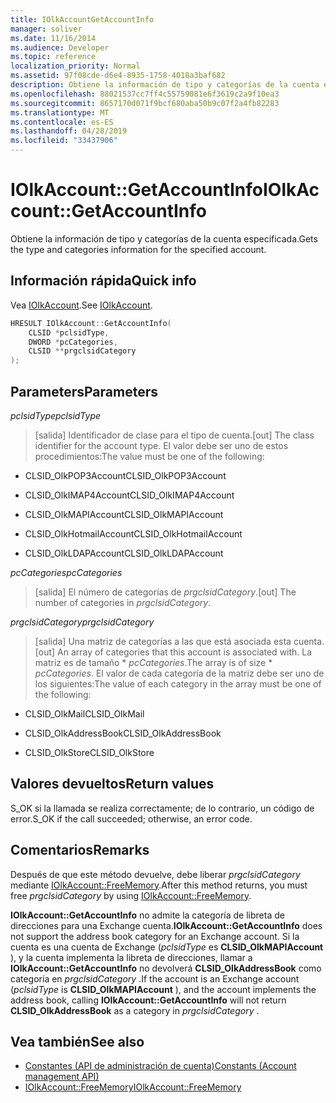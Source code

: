```yaml
---
title: IOlkAccountGetAccountInfo
manager: soliver
ms.date: 11/16/2014
ms.audience: Developer
ms.topic: reference
localization_priority: Normal
ms.assetid: 97f08cde-d6e4-8935-1758-4018a3baf682
description: Obtiene la información de tipo y categorías de la cuenta especificada.
ms.openlocfilehash: 88021537cc7ff4c55759081e6f3619c2a9f10ea3
ms.sourcegitcommit: 8657170d071f9bcf680aba50b9c07f2a4fb82283
ms.translationtype: MT
ms.contentlocale: es-ES
ms.lasthandoff: 04/28/2019
ms.locfileid: "33437906"
---
```

# <a name="iolkaccountgetaccountinfo"></a><span data-ttu-id="1ac6f-103">IOlkAccount::GetAccountInfo</span><span class="sxs-lookup"><span data-stu-id="1ac6f-103">IOlkAccount::GetAccountInfo</span></span>

<span data-ttu-id="1ac6f-104">Obtiene la información de tipo y categorías de la cuenta especificada.</span><span class="sxs-lookup"><span data-stu-id="1ac6f-104">Gets the type and categories information for the specified account.</span></span>
  
## <a name="quick-info"></a><span data-ttu-id="1ac6f-105">Información rápida</span><span class="sxs-lookup"><span data-stu-id="1ac6f-105">Quick info</span></span>

<span data-ttu-id="1ac6f-106">Vea [IOlkAccount](iolkaccount.md).</span><span class="sxs-lookup"><span data-stu-id="1ac6f-106">See [IOlkAccount](iolkaccount.md).</span></span>
  
```cpp
HRESULT IOlkAccount::GetAccountInfo(  
    CLSID *pclsidType, 
    DWORD *pcCategories, 
    CLSID **prgclsidCategory 
);

```

## <a name="parameters"></a><span data-ttu-id="1ac6f-107">Parameters</span><span class="sxs-lookup"><span data-stu-id="1ac6f-107">Parameters</span></span>

<span data-ttu-id="1ac6f-108">_pclsidType_</span><span class="sxs-lookup"><span data-stu-id="1ac6f-108">_pclsidType_</span></span>
  
> <span data-ttu-id="1ac6f-109">[salida] Identificador de clase para el tipo de cuenta.</span><span class="sxs-lookup"><span data-stu-id="1ac6f-109">[out] The class identifier for the account type.</span></span> <span data-ttu-id="1ac6f-110">El valor debe ser uno de estos procedimientos:</span><span class="sxs-lookup"><span data-stu-id="1ac6f-110">The value must be one of the following:</span></span>
    
   - <span data-ttu-id="1ac6f-111">CLSID_OlkPOP3Account</span><span class="sxs-lookup"><span data-stu-id="1ac6f-111">CLSID_OlkPOP3Account</span></span> 
    
   - <span data-ttu-id="1ac6f-112">CLSID_OlkIMAP4Account</span><span class="sxs-lookup"><span data-stu-id="1ac6f-112">CLSID_OlkIMAP4Account</span></span> 
    
   - <span data-ttu-id="1ac6f-113">CLSID_OlkMAPIAccount</span><span class="sxs-lookup"><span data-stu-id="1ac6f-113">CLSID_OlkMAPIAccount</span></span> 
    
   - <span data-ttu-id="1ac6f-114">CLSID_OlkHotmailAccount</span><span class="sxs-lookup"><span data-stu-id="1ac6f-114">CLSID_OlkHotmailAccount</span></span> 
    
   - <span data-ttu-id="1ac6f-115">CLSID_OlkLDAPAccount</span><span class="sxs-lookup"><span data-stu-id="1ac6f-115">CLSID_OlkLDAPAccount</span></span>
    
<span data-ttu-id="1ac6f-116">_pcCategories_</span><span class="sxs-lookup"><span data-stu-id="1ac6f-116">_pcCategories_</span></span>
  
> <span data-ttu-id="1ac6f-117">[salida] El número de categorías de  _prgclsidCategory_.</span><span class="sxs-lookup"><span data-stu-id="1ac6f-117">[out] The number of categories in  _prgclsidCategory_.</span></span>
    
<span data-ttu-id="1ac6f-118">_prgclsidCategory_</span><span class="sxs-lookup"><span data-stu-id="1ac6f-118">_prgclsidCategory_</span></span>
  
> <span data-ttu-id="1ac6f-119">[salida] Una matriz de categorías a las que está asociada esta cuenta.</span><span class="sxs-lookup"><span data-stu-id="1ac6f-119">[out] An array of categories that this account is associated with.</span></span> <span data-ttu-id="1ac6f-120">La matriz es de tamaño \* _pcCategories_.</span><span class="sxs-lookup"><span data-stu-id="1ac6f-120">The array is of size \* _pcCategories_.</span></span> <span data-ttu-id="1ac6f-121">El valor de cada categoría de la matriz debe ser uno de los siguientes:</span><span class="sxs-lookup"><span data-stu-id="1ac6f-121">The value of each category in the array must be one of the following:</span></span>
    
   - <span data-ttu-id="1ac6f-122">CLSID_OlkMail</span><span class="sxs-lookup"><span data-stu-id="1ac6f-122">CLSID_OlkMail</span></span>
    
   - <span data-ttu-id="1ac6f-123">CLSID_OlkAddressBook</span><span class="sxs-lookup"><span data-stu-id="1ac6f-123">CLSID_OlkAddressBook</span></span>
    
   - <span data-ttu-id="1ac6f-124">CLSID_OlkStore</span><span class="sxs-lookup"><span data-stu-id="1ac6f-124">CLSID_OlkStore</span></span>
    
## <a name="return-values"></a><span data-ttu-id="1ac6f-125">Valores devueltos</span><span class="sxs-lookup"><span data-stu-id="1ac6f-125">Return values</span></span>

<span data-ttu-id="1ac6f-126">S_OK si la llamada se realiza correctamente; de lo contrario, un código de error.</span><span class="sxs-lookup"><span data-stu-id="1ac6f-126">S_OK if the call succeeded; otherwise, an error code.</span></span>
  
## <a name="remarks"></a><span data-ttu-id="1ac6f-127">Comentarios</span><span class="sxs-lookup"><span data-stu-id="1ac6f-127">Remarks</span></span>

<span data-ttu-id="1ac6f-128">Después de que este método devuelve, debe liberar  *prgclsidCategory*  mediante [IOlkAccount::FreeMemory](iolkaccount-freememory.md).</span><span class="sxs-lookup"><span data-stu-id="1ac6f-128">After this method returns, you must free  *prgclsidCategory*  by using [IOlkAccount::FreeMemory](iolkaccount-freememory.md).</span></span>
  
<span data-ttu-id="1ac6f-129">**IOlkAccount::GetAccountInfo** no admite la categoría de libreta de direcciones para una Exchange cuenta.</span><span class="sxs-lookup"><span data-stu-id="1ac6f-129">**IOlkAccount::GetAccountInfo** does not support the address book category for an Exchange account.</span></span> <span data-ttu-id="1ac6f-130">Si la cuenta es una cuenta de Exchange (*pclsidType* es **CLSID_OlkMAPIAccount** ), y la cuenta implementa la libreta de direcciones, llamar a **IOlkAccount::GetAccountInfo** no devolverá **CLSID_OlkAddressBook** como categoría en *prgclsidCategory* .</span><span class="sxs-lookup"><span data-stu-id="1ac6f-130">If the account is an Exchange account (*pclsidType*  is **CLSID_OlkMAPIAccount** ), and the account implements the address book, calling **IOlkAccount::GetAccountInfo** will not return **CLSID_OlkAddressBook** as a category in  *prgclsidCategory*  .</span></span> 
  
## <a name="see-also"></a><span data-ttu-id="1ac6f-131">Vea también</span><span class="sxs-lookup"><span data-stu-id="1ac6f-131">See also</span></span>

- [<span data-ttu-id="1ac6f-132">Constantes (API de administración de cuenta)</span><span class="sxs-lookup"><span data-stu-id="1ac6f-132">Constants (Account management API)</span></span>](constants-account-management-api.md)  
- [<span data-ttu-id="1ac6f-133">IOlkAccount::FreeMemory</span><span class="sxs-lookup"><span data-stu-id="1ac6f-133">IOlkAccount::FreeMemory</span></span>](iolkaccount-freememory.md)

